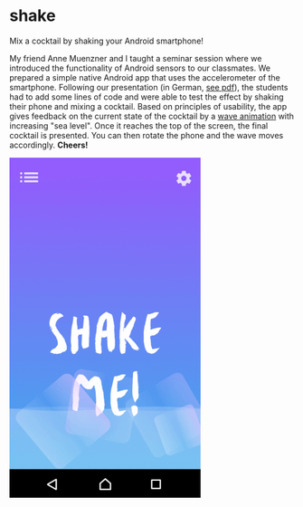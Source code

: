 # shake
Mix a cocktail by shaking your Android smartphone!

My friend Anne Muenzner and I taught a seminar session where we introduced the functionality of Android sensors to our classmates. We prepared a simple native Android app that uses the accelerometer of the smartphone. Following our presentation (in German, [see pdf](https://github.com/carolinscholl/shake/blob/master/seminar_presentation.pdf)), the students had to add some lines of code and were able to test the effect by shaking their phone and mixing a cocktail. Based on principles of usability, the app gives feedback on the current state of the cocktail by a [wave animation](https://github.com/john990/WaveView) with increasing "sea level". Once it reaches the top of the screen, the final cocktail is presented. You can then rotate the phone and the wave moves accordingly. **Cheers!**

![](app_screenshots.gif)
